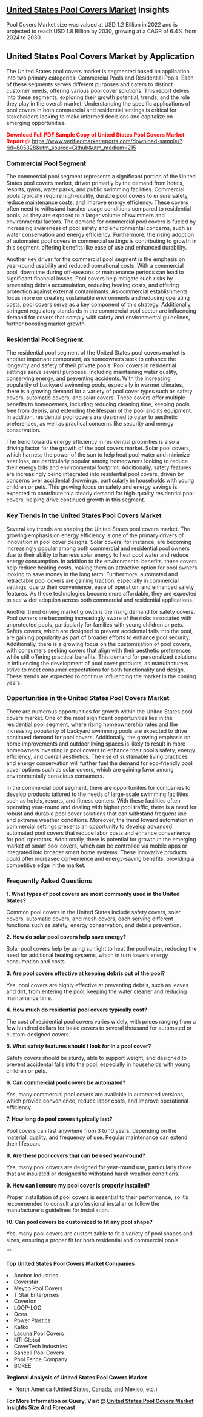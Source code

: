 <h2><a href="https://www.verifiedmarketreports.com/download-sample/?rid=805328&amp;utm_source=Github&amp;utm_medium=215" target="_blank">United States Pool Covers Market</a> Insights</h2><p>Pool Covers Market size was valued at USD 1.2 Billion in 2022 and is projected to reach USD 1.8 Billion by 2030, growing at a CAGR of 6.4% from 2024 to 2030.</p><p><h2>United States Pool Covers Market by Application</h2><p>The United States pool covers market is segmented based on application into two primary categories: Commercial Pools and Residential Pools. Each of these segments serves different purposes and caters to distinct customer needs, offering various pool cover solutions. This report delves into these segments, exploring their growth potential, trends, and the role they play in the overall market. Understanding the specific applications of pool covers in both commercial and residential settings is critical for stakeholders looking to make informed decisions and capitalize on emerging opportunities. <p><span class=""><span style="color: #ff0000;"><strong>Download Full PDF Sample Copy of United States Pool Covers Market Report</strong> @ </span><a href="https://www.verifiedmarketreports.com/download-sample/?rid=805328&amp;utm_source=Github&amp;utm_medium=215" target="_blank">https://www.verifiedmarketreports.com/download-sample/?rid=805328&amp;utm_source=Github&amp;utm_medium=215</a></span></p></p><h3>Commercial Pool Segment</h3><p>The commercial pool segment represents a significant portion of the United States pool covers market, driven primarily by the demand from hotels, resorts, gyms, water parks, and public swimming facilities. Commercial pools typically require high-quality, durable pool covers to ensure safety, reduce maintenance costs, and improve energy efficiency. These covers often need to withstand harsher usage conditions compared to residential pools, as they are exposed to a larger volume of swimmers and environmental factors. The demand for commercial pool covers is fueled by increasing awareness of pool safety and environmental concerns, such as water conservation and energy efficiency. Furthermore, the rising adoption of automated pool covers in commercial settings is contributing to growth in this segment, offering benefits like ease of use and enhanced durability. </p><p>Another key driver for the commercial pool segment is the emphasis on year-round usability and reduced operational costs. With a commercial pool, downtime during off-seasons or maintenance periods can lead to significant financial losses. Pool covers help mitigate such risks by preventing debris accumulation, reducing heating costs, and offering protection against external contaminants. As commercial establishments focus more on creating sustainable environments and reducing operating costs, pool covers serve as a key component of this strategy. Additionally, stringent regulatory standards in the commercial pool sector are influencing demand for covers that comply with safety and environmental guidelines, further boosting market growth. </p><h3>Residential Pool Segment</h3><p>The residential pool segment of the United States pool covers market is another important component, as homeowners seek to enhance the longevity and safety of their private pools. Pool covers in residential settings serve several purposes, including maintaining water quality, conserving energy, and preventing accidents. With the increasing popularity of backyard swimming pools, especially in warmer climates, there is a growing demand for a variety of pool cover types such as safety covers, automatic covers, and solar covers. These covers offer multiple benefits to homeowners, including reducing cleaning time, keeping pools free from debris, and extending the lifespan of the pool and its equipment. In addition, residential pool covers are designed to cater to aesthetic preferences, as well as practical concerns like security and energy conservation. </p><p>The trend towards energy efficiency in residential properties is also a driving factor for the growth of the pool covers market. Solar pool covers, which harness the power of the sun to help heat pool water and minimize heat loss, are particularly popular among homeowners looking to reduce their energy bills and environmental footprint. Additionally, safety features are increasingly being integrated into residential pool covers, driven by concerns over accidental drownings, particularly in households with young children or pets. This growing focus on safety and energy savings is expected to contribute to a steady demand for high-quality residential pool covers, helping drive continued growth in this segment. </p><h3>Key Trends in the United States Pool Covers Market</h3><p>Several key trends are shaping the United States pool covers market. The growing emphasis on energy efficiency is one of the primary drivers of innovation in pool cover designs. Solar covers, for instance, are becoming increasingly popular among both commercial and residential pool owners due to their ability to harness solar energy to heat pool water and reduce energy consumption. In addition to the environmental benefits, these covers help reduce heating costs, making them an attractive option for pool owners looking to save money in the long term. Furthermore, automated and retractable pool covers are gaining traction, especially in commercial settings, due to their convenience, ease of operation, and enhanced safety features. As these technologies become more affordable, they are expected to see wider adoption across both commercial and residential applications. </p><p>Another trend driving market growth is the rising demand for safety covers. Pool owners are becoming increasingly aware of the risks associated with unprotected pools, particularly for families with young children or pets. Safety covers, which are designed to prevent accidental falls into the pool, are gaining popularity as part of broader efforts to enhance pool security. Additionally, there is a growing focus on the customization of pool covers, with consumers seeking covers that align with their aesthetic preferences while still offering practical benefits. This demand for personalized solutions is influencing the development of pool cover products, as manufacturers strive to meet consumer expectations for both functionality and design. These trends are expected to continue influencing the market in the coming years. </p><h3>Opportunities in the United States Pool Covers Market</h3><p>There are numerous opportunities for growth within the United States pool covers market. One of the most significant opportunities lies in the residential pool segment, where rising homeownership rates and the increasing popularity of backyard swimming pools are expected to drive continued demand for pool covers. Additionally, the growing emphasis on home improvements and outdoor living spaces is likely to result in more homeowners investing in pool covers to enhance their pool’s safety, energy efficiency, and overall aesthetics. The rise of sustainable living practices and energy conservation will further fuel the demand for eco-friendly pool cover options such as solar covers, which are gaining favor among environmentally conscious consumers. </p><p>In the commercial pool segment, there are opportunities for companies to develop products tailored to the needs of large-scale swimming facilities such as hotels, resorts, and fitness centers. With these facilities often operating year-round and dealing with higher pool traffic, there is a need for robust and durable pool cover solutions that can withstand frequent use and extreme weather conditions. Moreover, the trend toward automation in commercial settings presents an opportunity to develop advanced automated pool covers that reduce labor costs and enhance convenience for pool operators. Additionally, there is potential for growth in the emerging market of smart pool covers, which can be controlled via mobile apps or integrated into broader smart home systems. These innovative products could offer increased convenience and energy-saving benefits, providing a competitive edge in the market. </p><h3>Frequently Asked Questions</h3><p><strong>1. What types of pool covers are most commonly used in the United States?</strong></p><p>Common pool covers in the United States include safety covers, solar covers, automatic covers, and mesh covers, each serving different functions such as safety, energy conservation, and debris prevention.</p><p><strong>2. How do solar pool covers help save energy?</strong></p><p>Solar pool covers help by using sunlight to heat the pool water, reducing the need for additional heating systems, which in turn lowers energy consumption and costs.</p><p><strong>3. Are pool covers effective at keeping debris out of the pool?</strong></p><p>Yes, pool covers are highly effective at preventing debris, such as leaves and dirt, from entering the pool, keeping the water cleaner and reducing maintenance time.</p><p><strong>4. How much do residential pool covers typically cost?</strong></p><p>The cost of residential pool covers varies widely, with prices ranging from a few hundred dollars for basic covers to several thousand for automated or custom-designed covers.</p><p><strong>5. What safety features should I look for in a pool cover?</strong></p><p>Safety covers should be sturdy, able to support weight, and designed to prevent accidental falls into the pool, especially in households with young children or pets.</p><p><strong>6. Can commercial pool covers be automated?</strong></p><p>Yes, many commercial pool covers are available in automated versions, which provide convenience, reduce labor costs, and improve operational efficiency.</p><p><strong>7. How long do pool covers typically last?</strong></p><p>Pool covers can last anywhere from 3 to 10 years, depending on the material, quality, and frequency of use. Regular maintenance can extend their lifespan.</p><p><strong>8. Are there pool covers that can be used year-round?</strong></p><p>Yes, many pool covers are designed for year-round use, particularly those that are insulated or designed to withstand harsh weather conditions.</p><p><strong>9. How can I ensure my pool cover is properly installed?</strong></p><p>Proper installation of pool covers is essential to their performance, so it’s recommended to consult a professional installer or follow the manufacturer’s guidelines for installation.</p><p><strong>10. Can pool covers be customized to fit any pool shape?</strong></p><p>Yes, many pool covers are customizable to fit a variety of pool shapes and sizes, ensuring a proper fit for both residential and commercial pools.</p>```</p><p><strong>Top United States Pool Covers Market Companies</strong></p><div data-test-id=""><p><li>Anchor Industries</li><li> Coverstar</li><li> Meyco Pool Covers</li><li> T Star Enterprises</li><li> Coverlon</li><li> LOOP-LOC</li><li> Ocea</li><li> Power Plastics</li><li> Kafko</li><li> Lacuna Pool Covers</li><li> NTI Global</li><li> CoverTech Industries</li><li> Sancell Pool Covers</li><li> Pool Fence Company</li><li> BOREE</li></p><div><strong>Regional Analysis of&nbsp;United States Pool Covers Market</strong></div><ul><li dir="ltr"><p dir="ltr">North America&nbsp;(United States, Canada, and Mexico, etc.)</p></li></ul><p><strong>For More Information or Query, Visit @&nbsp;</strong><strong><a href="https://www.verifiedmarketreports.com/product/pool-covers-market/?utm_source=Github&amp;utm_medium=215" target="_blank">United States Pool Covers Market Insights Size And Forecast</a></strong></p></div>
